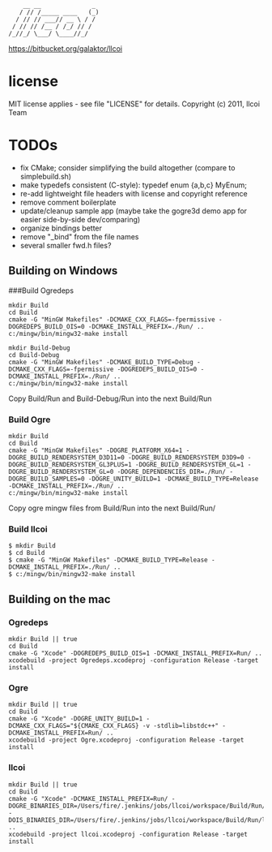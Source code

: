 ```
    __ __              _ 
   / // /_____ ____   (_)
  / // // ___// __ \ / / 
 / // // /__ / /_/ // /  
/_//_/ \___/ \____//_/   
```
https://bitbucket.org/galaktor/llcoi 

# license
MIT license applies - see file "LICENSE" for details. Copyright (c) 2011, llcoi Team

# TODOs
* fix CMake; consider simplifying the build altogether (compare to simplebuild.sh)
* make typedefs consistent (C-style): typedef enum {a,b,c} MyEnum;
* re-add lightweight file headers with license and copyright reference
* remove comment boilerplate
* update/cleanup sample app (maybe take the gogre3d demo app for easier side-by-side dev/comparing)
* organize bindings better
 * remove "_bind" from the file names
 * several smaller fwd.h files?

## Building on Windows
###Build Ogredeps
```
mkdir Build
cd Build
cmake -G "MinGW Makefiles" -DCMAKE_CXX_FLAGS=-fpermissive -DOGREDEPS_BUILD_OIS=0 -DCMAKE_INSTALL_PREFIX=./Run/ ..
c:/mingw/bin/mingw32-make install

mkdir Build-Debug
cd Build-Debug
cmake -G "MinGW Makefiles" -DCMAKE_BUILD_TYPE=Debug -DCMAKE_CXX_FLAGS=-fpermissive -DOGREDEPS_BUILD_OIS=0 -DCMAKE_INSTALL_PREFIX=./Run/ ..
c:/mingw/bin/mingw32-make install
```
Copy Build/Run and Build-Debug/Run into the next Build/Run
### Build Ogre


```
mkdir Build
cd Build
cmake -G "MinGW Makefiles" -DOGRE_PLATFORM_X64=1 -DOGRE_BUILD_RENDERSYSTEM_D3D11=0 -DOGRE_BUILD_RENDERSYSTEM_D3D9=0 -DOGRE_BUILD_RENDERSYSTEM_GL3PLUS=1 -DOGRE_BUILD_RENDERSYSTEM_GL=1 -DOGRE_BUILD_RENDERSYSTEM_GL=0 -DOGRE_DEPENDENCIES_DIR=./Run/ -DOGRE_BUILD_SAMPLES=0 -DOGRE_UNITY_BUILD=1 -DCMAKE_BUILD_TYPE=Release -DCMAKE_INSTALL_PREFIX=./Run/ ..
c:/mingw/bin/mingw32-make install
```

Copy ogre mingw files from Build/Run into the next Build/Run/
### Build llcoi
```
$ mkdir Build
$ cd Build
$ cmake -G "MinGW Makefiles" -DCMAKE_BUILD_TYPE=Release -DCMAKE_INSTALL_PREFIX=./Run/ ..
$ c:/mingw/bin/mingw32-make install
```
## Building on the mac
### Ogredeps
```
mkdir Build || true
cd Build
cmake -G "Xcode" -DOGREDEPS_BUILD_OIS=1 -DCMAKE_INSTALL_PREFIX=Run/ ..
xcodebuild -project Ogredeps.xcodeproj -configuration Release -target install
```
### Ogre
```
mkdir Build || true
cd Build
cmake -G "Xcode" -DOGRE_UNITY_BUILD=1 -DCMAKE_CXX_FLAGS="${CMAKE_CXX_FLAGS} -v -stdlib=libstdc++" -DCMAKE_INSTALL_PREFIX=Run/ ..
xcodebuild -project Ogre.xcodeproj -configuration Release -target install
```
### llcoi
```
mkdir Build || true
cd Build
cmake -G "Xcode" -DCMAKE_INSTALL_PREFIX=Run/ -DOGRE_BINARIES_DIR=/Users/fire/.jenkins/jobs/llcoi/workspace/Build/Run/lib/macosx/Release -DOIS_BINARIES_DIR=/Users/fire/.jenkins/jobs/llcoi/workspace/Build/Run/lib/ ..
xcodebuild -project llcoi.xcodeproj -configuration Release -target install
```
